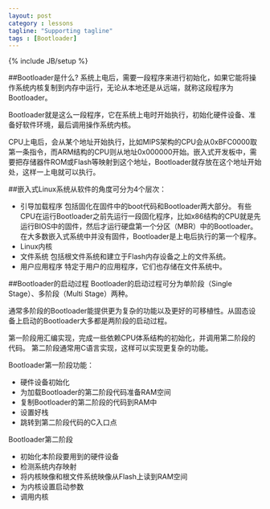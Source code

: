 ```yaml
---
layout: post
category : lessons
tagline: "Supporting tagline"
tags : [Bootloader]
---
```

{% include JB/setup %}

##Bootloader是什么?
系统上电后，需要一段程序来进行初始化，如果它能将操作系统内核复制到内存中运行，无论从本地还是从远端，就称这段程序为Bootloader。

Bootloader就是这么一段程序，它在系统上电时开始执行，初始化硬件设备、准备好软件环境，最后调用操作系统内核。

CPU上电后，会从某个地址开始执行，比如MIPS架构的CPU会从0xBFC0000取第一条指令，而ARM结构的CPU则从地址0x000000开始。嵌入式开发板中，需要把存储器件ROM或Flash等映射到这个地址，Bootloader就存放在这个地址开始处，这样一上电就可以执行。


##嵌入式Linux系统从软件的角度可分为4个层次：

- 引导加载程序
包括固化在固件中的boot代码和Bootloader两大部分。
有些CPU在运行Bootloader之前先运行一段固化程序，比如x86结构的CPU就是先运行BIOS中的固件，然后才运行硬盘第一个分区（MBR）中的Bootloader。在大多数嵌入式系统中并没有固件，Bootloader是上电后执行的第一个程序。
- Linux内核
- 文件系统 包括根文件系统和建立于Flash内存设备之上的文件系统。
- 用户应用程序 特定于用户的应用程序，它们也存储在文件系统中。


##Bootloader的启动过程
Bootloader的启动过程可分为单阶段（Single Stage）、多阶段（Multi Stage）两种。

通常多阶段的Bootloader能提供更为复杂的功能以及更好的可移植性。从固态设备上启动的Bootloader大多都是两阶段的启动过程。

第一阶段用汇编实现，完成一些依赖CPU体系结构的初始化，并调用第二阶段的代码。
第二阶段通常用C语言实现，这样可以实现更复杂的功能。

Bootloader第一阶段功能：

- 硬件设备初始化
- 为加载Bootloader的第二阶段代码准备RAM空间
- 复制Bootloader的第二阶段的代码到RAM中
- 设置好栈
- 跳转到第二阶段代码的C入口点

Bootloader第二阶段

- 初始化本阶段要用到的硬件设备
- 检测系统内存映射
- 将内核映像和根文件系统映像从Flash上读到RAM空间
- 为内核设置启动参数
- 调用内核
